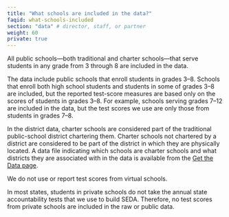 ```yaml
---
title: "What schools are included in the data?"
faqid: what-schools-included
section: "data" # director, staff, or partner
weight: 60
private: true
---
```

All public schools—both traditional and charter schools—that serve students in any grade from 3 through 8 are included in the data. 

The data include public schools that enroll students in grades 3–8. Schools that enroll both high school students and students in some of grades 3–8 are included, but the reported test-score measures are based only on the scores of students in grades 3–8. For example, schools serving grades 7–12 are included in the data, but the test scores we use are only those from students in grades 7–8.

In the district data, charter schools are considered part of the traditional public-school district chartering them. Charter schools not chartered by a district are considered to be part of the district in which they are physically located. A data file indicating which schools are charter schools and what districts they are associated with in the data is available from the <a href="/get-the-data">Get the Data page</a>. 

We do not use or report test scores from virtual schools.

In most states, students in private schools do not take the annual state accountability tests that we use to build SEDA. Therefore, no test scores from private schools are included in the raw or public data.




